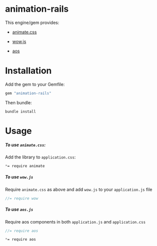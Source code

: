 animation-rails
===============

This engine/gem provides:

- [animate.css](https://github.com/daneden/animate.css)

- [wow.js](https://github.com/graingert/wow)

- [aos](https://michalsnik.github.io/aos/)

Installation
============

Add the gem to your Gemfile:

```ruby
gem "animation-rails"
```

Then bundle:

```
bundle install
```

Usage
=====

##### To use `animate.css`:

Add the library to `application.css`:

```css
*= require animate
```

##### To use `wow.js`

Require `animate.css` as above and add `wow.js` to your `application.js` file

```javascript
//= require wow
```

##### To use `aos.js`

Require aos components in both `application.js` and `application.css`

```javascript
//= require aos
```

```css
*= require aos
```
